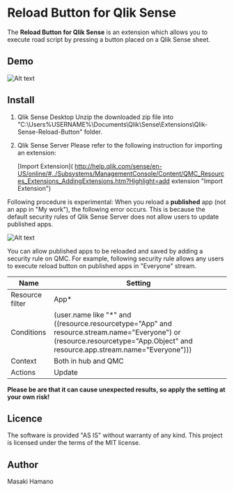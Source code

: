 Reload Button for Qlik Sense
====
The **Reload Button for Qlik Sense** is an extension which allows you to execute road script by pressing a button placed on a Qlik Sense sheet.

## Demo

![Alt text](https://github.com/mhamano/Qlik-Sense-Reload-Button/tree/master/images/demo.png)

## Install
1. Qlik Sense Desktop
Unzip the downloaded zip file into "C:\Users\%USERNAME%\Documents\Qlik\Sense\Extensions\Qlik-Sense-Reload-Button" folder.

2. Qlik Sense Server
Please refer to the following instruction for importing an extension:

	[Import Extension]( http://help.qlik.com/sense/en-US/online/#../Subsystems/ManagementConsole/Content/QMC_Resources_Extensions_AddingExtensions.htm?Highlight=add extension "Import Extension")

Following procedure is experimental:
When you reload a **published** app (not an app in "My work"), the following error occurs. This is because the default security rules of Qlik Sense Server does not allow users to update published apps. 

![Alt text](https://github.com/mhamano/Qlik-Sense-Reload-Button/tree/master/images/error.png)

You can allow published apps to be reloaded and saved by adding a security rule on QMC. For example, following security rule allows any users to execute reload button on published apps in "Everyone" stream.

|Name|Setting|
|---|---|
|Resource filter|App*|
|Conditions|(user.name like "*" and ((resource.resourcetype="App" and resource.stream.name="Everyone")  or (resource.resourcetype="App.Object" and resource.app.stream.name="Everyone")))|
|Context|Both in hub and QMC|
|Actions|Update|

**Please be are that it can cause unexpected results, so apply the setting at your own risk!**

## Licence
The software is provided "AS IS" without warranty of any kind. This project is licensed under the terms of the MIT license.

## Author
Masaki Hamano